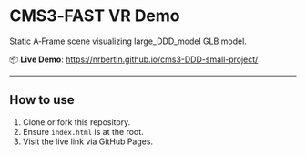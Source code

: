 # CMS3‑FAST VR Demo

Static A‑Frame scene visualizing large_DDD_model GLB model.

📦 **Live Demo**: https://nrbertin.github.io/cms3-DDD-small-project/

---

## How to use

1. Clone or fork this repository.
2. Ensure `index.html` is at the root.
3. Visit the live link via GitHub Pages.
